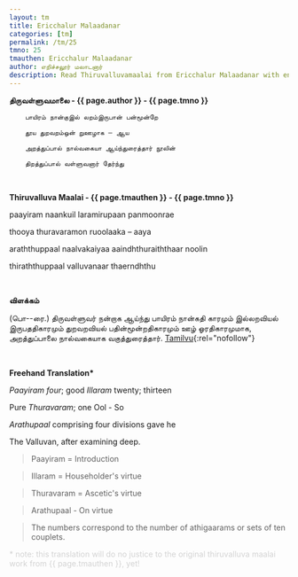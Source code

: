 ```yaml
---
layout: tm
title: Ericchalur Malaadanar
categories: [tm]
permalink: /tm/25
tmno: 25
tmauthen: Ericchalur Malaadanar
author: எறிச்சலூர் மலாடனார்
description: Read Thiruvalluvamaalai from Ericchalur Malaadanar with english translation
---
```


**திருவள்ளுவமாலை - {{ page.author }} - {{ page.tmno }}**
	
        பாயிரம் நான்குஇல் லறம்இருபான் பன்மூன்றே

        தூய துறவறம்ஒன் றுஊழாக – ஆய

        அறத்துப்பால் நால்வகையா ஆய்ந்துரைத்தார் நூலின்

        திறத்துப்பால் வள்ளுவனார் தேர்ந்து

<br>

**Thiruvalluva Maalai - {{ page.tmauthen }} - {{ page.tmno }}**

paayiram naankuil laramirupaan panmoonrae

thooya thuravaramon ruoolaaka – aaya

araththuppaal naalvakaiyaa aaindhthuraiththaar noolin

thiraththuppaal valluvanaar thaerndhthu

<br>

**விளக்கம்**

 (பொ--ரை.) திருவள்ளுவர் நன்றாக ஆய்ந்து பாயிரம் நான்கதி காரமும் இல்லறவியல் இருபததிகாரமும் துறவறவியல் பதின்மூன்றதிகாரமும் ஊழ் ஓரதிகாரமுமாக, அறத்துப்பாலை நால்வகையாக வகுத்துரைத்தார்.
[Tamilvu](http://www.tamilvu.org/library/l2100/html/l2100vur.htm){:rel="nofollow"}

<br>

**Freehand Translation\***

*Paayiram four*; good *Illaram* twenty; thirteen

Pure *Thuravaram*; one Ool - So 

*Arathupaal* comprising four divisions gave he

The Valluvan, after examining deep. 

> Paayiram = Introduction

> Illaram = Householder's virtue

> Thuravaram = Ascetic's virtue

> Arathupaal - On virtue

> The numbers correspond to the number of athigaarams or sets of ten couplets.

<p style="color: lightgrey;">* note: this translation will do no justice to the original thiruvalluva maalai work from {{ page.tmauthen }}, yet!</p>

<br>


